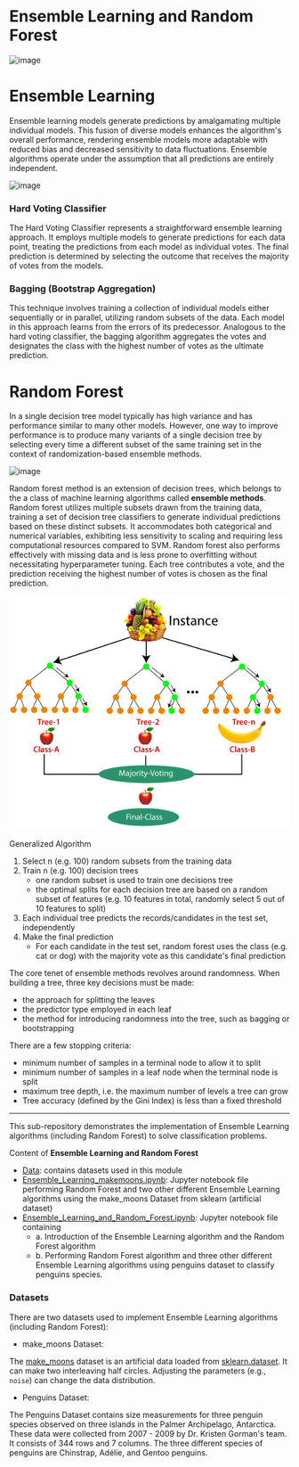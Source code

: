 # Ensemble Learning and Random Forest

![image](https://github.com/cissyyang1014/DataScience_and_MachineLearning/blob/main/SupervisedLearning/Ensemble%20Learning%20and%20Random%20Forest/Image/10image001.png)

# Ensemble Learning

Ensemble learning models generate predictions by amalgamating multiple individual models. This fusion of diverse models enhances the algorithm's overall performance, rendering ensemble models more adaptable with reduced bias and decreased sensitivity to data fluctuations. Ensemble algorithms operate under the assumption that all predictions are entirely independent.


![image](https://miro.medium.com/max/2000/1*bUySDOFp1SdzJXWmWJsXRQ.png)

### Hard Voting Classifier

The Hard Voting Classifier represents a straightforward ensemble learning approach. It employs multiple models to generate predictions for each data point, treating the predictions from each model as individual votes. The final prediction is determined by selecting the outcome that receives the majority of votes from the models.

### Bagging (Bootstrap Aggregation)

This technique involves training a collection of individual models either sequentially or in parallel, utilizing random subsets of the data. Each model in this approach learns from the errors of its predecessor. Analogous to the hard voting classifier, the bagging algorithm aggregates the votes and designates the class with the highest number of votes as the ultimate prediction.

# Random Forest

In a single decision tree model typically has high variance and has performance similar to many other models. However, one way to improve performance is to produce many variants of a single decision tree by selecting every time a different subset of the same training set in the context of randomization-based ensemble methods.

![image](https://miro.medium.com/max/2000/1*jXkT3mj1mCqMaX5SqU1wNw.png)

Random forest method is an extension of decision trees, which belongs to the a class of machine learning algorithms called **ensemble methods**. Random forest utilizes multiple subsets drawn from the training data, training a set of decision tree classifiers to generate individual predictions based on these distinct subsets. It accommodates both categorical and numerical variables, exhibiting less sensitivity to scaling and requiring less computational resources compared to SVM. Random forest also performs effectively with missing data and is less prone to overfitting without necessitating hyperparameter tuning. Each tree contributes a vote, and the prediction receiving the highest number of votes is chosen as the final prediction.

![image](https://github.com/sharma7056/renuinde577project/blob/main/SupervisedLearning/10%20-%20Ensemble%20Learning%20and%20Random%20Forest/Image/random-forest-classifier.png)


Generalized Algorithm
1. Select n (e.g. 100) random subsets from the training data
2. Train n (e.g. 100) decision trees
   - one random subset is used to train one decisions tree
   - the optimal splits for each decision tree are based on a random subset of features (e.g. 10 features in total, randomly select 5 out of 10 features to split)
 1. Each individual tree predicts the records/candidates in the test set, independently
 2. Make the final prediction
    - For each candidate in the test set, random forest uses the class (e.g. cat or dog) with the majority vote as this candidate's final prediction

The core tenet of ensemble methods revolves around randomness. When building a tree, three key decisions must be made:
- the approach for splitting the leaves
- the predictor type employed in each leaf
- the method for introducing randomness into the tree, such as bagging or bootstrapping

There are a few stopping criteria:
- minimum number of samples in a terminal node to allow it to split
- minimum number of samples in a leaf node when the terminal node is split
- maximum tree depth, i.e. the maximum number of levels a tree can grow
- Tree accuracy (defined by the Gini Index) is less than a fixed threshold

---

This sub-repository demonstrates the implementation of Ensemble Learning algorithms (including Random Forest) to solve classification problems.

Content of **Ensemble Learning and Random Forest**
* [Data](https://github.com/sharma7056/renuinde577project/tree/main/SupervisedLearning/10%20-%20Ensemble%20Learning%20and%20Random%20Forest/Data): contains datasets used in this module
* [Ensemble_Learning_makemoons.ipynb](https://github.com/sharma7056/renuinde577project/blob/main/SupervisedLearning/10%20-%20Ensemble%20Learning%20and%20Random%20Forest/README.md): Jupyter notebook file performing Random Forest and two other different Ensemble Learning algorithms using the make_moons Dataset from sklearn (artificial dataset)
* [Ensemble_Learning_and_Random_Forest.ipynb](https://github.com/sharma7056/renuinde577project/blob/main/SupervisedLearning/10%20-%20Ensemble%20Learning%20and%20Random%20Forest/Ensemble_Learning_and_Random_Forest.ipynb): Jupyter notebook file containing
  * a. Introduction of the Ensemble Learning algorithm and the Random Forest algorithm
  * b. Performing Random Forest algorithm and three other different Ensemble Learning algorithms using penguins dataset to classify penguins species.



### Datasets

There are two datasets used to implement Ensemble Learning algorithms (including Random Forest):

* make_moons Dataset:

The [make_moons](https://scikit-learn.org/stable/modules/generated/sklearn.datasets.make_moons.html) dataset is an artificial data loaded from [sklearn.dataset](https://scikit-learn.org/stable/modules/classes.html?highlight=dataset#module-sklearn.datasets). It can make two interleaving half circles. Adjusting the parameters (e.g., `noise`) can change the data distribution.

* Penguins Dataset:

The Penguins Dataset contains size measurements for three penguin species observed on three islands in the Palmer Archipelago, Antarctica. These data were collected from 2007 - 2009 by Dr. Kristen Gorman's team. It consists of 344 rows and 7 columns. The three different species of penguins are Chinstrap, Adélie, and Gentoo penguins.
